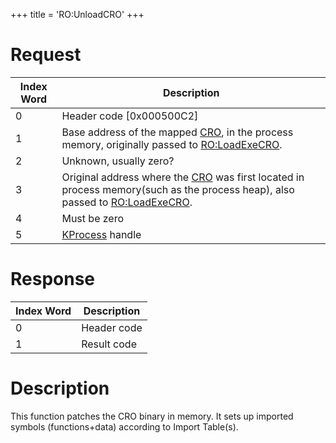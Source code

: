 +++
title = 'RO:UnloadCRO'
+++

# Request

| Index Word | Description                                                                                                                                                                |
|------------|----------------------------------------------------------------------------------------------------------------------------------------------------------------------------|
| 0          | Header code \[0x000500C2\]                                                                                                                                                 |
| 1          | Base address of the mapped [CRO](CRO0 "wikilink"), in the process memory, originally passed to [RO:LoadExeCRO](RO:LoadExeCRO "wikilink").                                  |
| 2          | Unknown, usually zero?                                                                                                                                                     |
| 3          | Original address where the [CRO](CRO0 "wikilink") was first located in process memory(such as the process heap), also passed to [RO:LoadExeCRO](RO:LoadExeCRO "wikilink"). |
| 4          | Must be zero                                                                                                                                                               |
| 5          | [KProcess](SVC "wikilink") handle                                                                                                                                          |

# Response

| Index Word | Description |
|------------|-------------|
| 0          | Header code |
| 1          | Result code |

# Description

This function patches the CRO binary in memory. It sets up imported
symbols (functions+data) according to Import Table(s).